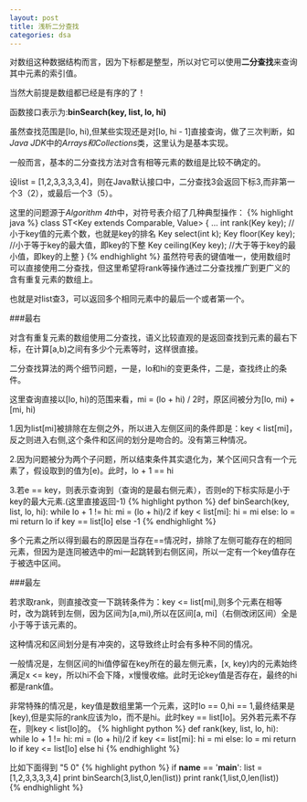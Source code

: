 ```yaml
---
layout: post
title: 浅析二分查找
categories: dsa
---
```


对数组这种数据结构而言，因为下标都是整型，所以对它可以使用**二分查找**来查询其中元素的索引值。

当然大前提是数组都已经是有序的了！

函数接口表示为:**binSearch(key, list, lo, hi)**

虽然查找范围是[lo, hi),但某些实现还是对[lo, hi - 1]直接查询，做了三次判断，如*Java JDK*中的*Arrays和Collections*类，这里认为是基本实现。

一般而言，基本的二分查找方法对含有相等元素的数组是比较不确定的。

设list = [1,2,3,3,3,3,4]，则在Java默认接口中，二分查找3会返回下标3,而非第一个3（2），或最后一个3（5）。


这里的问题源于*Algorithm 4th*中，对符号表介绍了几种典型操作：
{% highlight java %}
class ST<Key extends Comparable<key>, Value> {
	...
	int rank(Key key);	//小于key值的元素个数，也就是key的排名
	Key select(int k);
	Key floor(Key key);	//小于等于key的最大值，即key的下整
	Key ceiling(Key key); //大于等于key的最小值，即key的上整
}
{% endhighlight %}
虽然符号表的键值唯一，使用数组时可以直接使用二分查找，但这里希望将rank等操作通过二分查找推广到更广义的含有重复元素的数组上。

也就是对list查3，可以返回多个相同元素中的最后一个或者第一个。

###最右

对含有重复元素的数组使用二分查找，语义比较直观的是返回查找到元素的最右下标，在计算[a,b)之间有多少个元素等时，这样很直接。

二分查找算法的两个细节问题，一是，lo和hi的变更条件，二是，查找终止的条件。

这里查询直接以[lo, hi)的范围来看，mi = (lo + hi) / 2时，原区间被分为[lo, mi) + [mi, hi)

1.因为list[mi]被排除在左侧之外，所以进入左侧区间的条件即是：key < list[mi]，反之则进入右侧,这个条件和区间的划分是吻合的。没有第三种情况。

2.因为问题被分为两个子问题，所以结束条件其实退化为，某个区间只含有一个元素了，假设取到的值为[e)。此时，lo + 1 == hi

3.若e == key，则表示查询到（查询的是最右侧元素），否则e的下标实际是小于key的最大元素.(这里直接返回-1)
{% highlight python %}
def binSearch(key, list, lo, hi):
	while lo + 1 != hi:
	mi = (lo + hi)/2
	if key < list[mi]:
		hi = mi
	else:
		lo = mi
	return lo if key == list[lo] else -1
{% endhighlight %}

多个元素之所以得到最右的原因是当存在==情况时，排除了左侧可能存在的相同元素，但因为是连同被选中的mi一起跳转到右侧区间，所以一定有一个key值存在于被选中区间。

###最左

若求取rank，则直接改变一下跳转条件为：key <= list[mi],则多个元素在相等时，改为跳转到左侧，因为区间为[a,mi),所以在区间[a, mi]（右侧改闭区间）全是小于等于该元素的。

这种情况和区间划分是有冲突的，这导致终止时会有多种不同的情况。

一般情况是，左侧区间的hi值停留在key所在的最左侧元素，[x, key)内的元素始终满足x <= key，所以hi不会下降，x慢慢收缩。此时无论key值是否存在，最终的hi都是rank值。

非常特殊的情况是，key值是数组里第一个元素，这时lo == 0,hi == 1,最终结果是[key),但是实际的rank应该为lo，而不是hi。此时key == list[lo]。另外若元素不存在，则key < list[lo]的。
{% highlight python %}
def rank(key, list, lo, hi):
	while lo + 1 != hi:
		mi = (lo + hi)/2
		if key <= list[mi]:
			hi = mi
		else:
			lo = mi
	return lo if key <= list[lo] else hi
{% endhighlight %}

比如下面得到 "5 0"
{% highlight python %}
if __name__ == '__main__':
	list = [1,2,3,3,3,3,4]
	print binSearch(3,list,0,len(list))
	print rank(1,list,0,len(list))		
{% endhighlight %}